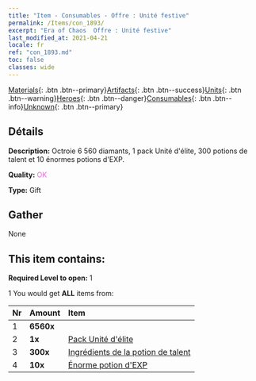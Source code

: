 ```yaml
---
title: "Item - Consumables - Offre : Unité festive"
permalink: /Items/con_1893/
excerpt: "Era of Chaos  Offre : Unité festive"
last_modified_at: 2021-04-21
locale: fr
ref: "con_1893.md"
toc: false
classes: wide
---
```

 [Materials](/fr/Items/){: .btn .btn--primary}[Artifacts](/fr/Items/Artifacts/){: .btn .btn--success}[Units](/fr/Items/Units/){: .btn .btn--warning}[Heroes](/fr/Items/Heroes/){: .btn .btn--danger}[Consumables](/fr/Items/Consumables/){: .btn .btn--info}[Unknown](/fr/Items/Unknown/){: .btn .btn--primary}

## Détails
 **Description:** Octroie 6 560 diamants, 1 pack Unité d'élite, 300 potions de talent et 10 énormes potions d'EXP.

 **Quality:** <span style="color: #DA70D6">OK</span>

 **Type:** Gift

## Gather

  None

## This item contains:

 **Required Level to open:** 1

 1 You would get **ALL** items  from:

  | Nr | Amount |     Item    |
  |:---|:-------|:------------|
  | 1 |  **6560x** | <i class="fas fa-gem"/> |  | 
  | 2 |  **1x** | [Pack Unité d'élite](/fr/Items/con_1882/) |  | 
  | 3 |  **300x** | [Ingrédients de la potion de talent](/fr/Items/con_1120/) |  | 
  | 4 |  **10x** | [Énorme potion d'EXP](/fr/Items/con_703/) |  | 
